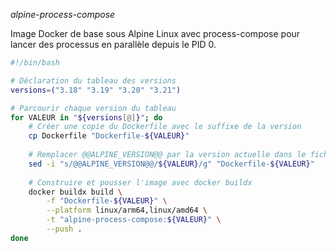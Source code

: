 *alpine-process-compose*

Image Docker de base sous Alpine Linux avec process-compose pour lancer des processus en parallèle depuis le PID 0.

```bash
#!/bin/bash

# Déclaration du tableau des versions
versions=("3.18" "3.19" "3.20" "3.21")

# Parcourir chaque version du tableau
for VALEUR in "${versions[@]}"; do
    # Créer une copie du Dockerfile avec le suffixe de la version
    cp Dockerfile "Dockerfile-${VALEUR}"
    
    # Remplacer @@ALPINE_VERSION@@ par la version actuelle dans le fichier copié
    sed -i "s/@@ALPINE_VERSION@@/${VALEUR}/g" "Dockerfile-${VALEUR}"
    
    # Construire et pousser l'image avec docker buildx
    docker buildx build \
        -f "Dockerfile-${VALEUR}" \
        --platform linux/arm64,linux/amd64 \
        -t "alpine-process-compose:${VALEUR}" \
        --push .
done
```